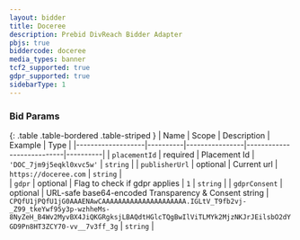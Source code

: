 ```yaml
---
layout: bidder
title: Doceree
description: Prebid DivReach Bidder Adapter
pbjs: true
biddercode: doceree
media_types: banner
tcf2_supported: true
gdpr_supported: true
sidebarType: 1
---
```


### Bid Params

{: .table .table-bordered .table-striped }
| Name        		| Scope    | Description    | Example                   | Type     |
|-------------------|----------|----------------|---------------------------|----------|
| `placementId` 	| required | Placement Id   | `'DOC_7jm9j5eqkl0xvc5w'`  | `string` |
| `publisherUrl` 	| optional | Current url    | `https://doceree.com`     | `string` |  
| `gdpr` 	        | optional | Flag to check if gdpr applies   | `1`      | `string` | 
| `gdprConsent` 	| optional | URL-safe base64-encoded Transparency & Consent string   | `CPQfU1jPQfU1jG0AAAENAwCAAAAAAAAAAAAAAAAAAAAA.IGLtV_T9fb2vj-_Z99_tkeYwf95y3p-wzhheMs-8NyZeH_B4Wv2MyvBX4JiQKGRgksjLBAQdtHGlcTQgBwIlViTLMYk2MjzNKJrJEilsbO2dYGD9Pn8HT3ZCY70-vv__7v3ff_3g`      | `string` |
